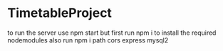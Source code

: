 # TimetableProject
to run the server use npm start
but first run npm i to install the required nodemodules
also run npm i path cors express mysql2 
